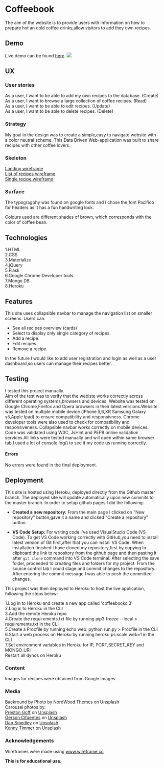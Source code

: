 # Coffeebook

The aim of the website is to provide users with information on how to prepare hot an cold coffee drinks,allow visitors to add they own recipes.

## Demo

Live demo can be found [here](https://coffeebookci3.herokuapp.com/).
![](https://github.com/misza80/CI_Project3/blob/master/static/assets/images/coffeebook.png)

## UX

### User stories

As a user, I want to be able to add my own recipes to the database. (Create)\
As a user, I want to browse a large collection of coffee recipes. (Read)\
As a user, I want to be able to edit recipes. (Update)\
As a user, I want to be able to delete recipes. (Delete)

### Strategy

My goal in the design was to create a simple,easy to navigate website with a color neutral scheme.
This Data Driven Web-application was built to share recipes with other coffee lovers.

### Skeleton
[Landing wireframe](https://github.com/misza80/CI_Project3/blob/master/static/assets/wireframes/mainpage.png) \
[List of recipes wireframe](https://github.com/misza80/CI_Project3/blob/master/static/assets/wireframes/listofrecipes.png) \
[Single recipe wireframe](https://github.com/misza80/CI_Project3/blob/master/static/assets/wireframes/singlerecipe.png) 

### Surface

The typogragphy was found on google fonts and I chose the font Pacifico for headers as it has a fun handwriting look.
 

Colours used are different shades of brown, which corresponds with the color of coffee bean.

## Technologies

1.HTML\
2.CSS\
3.Materialize\
4.jQuery\
5.Flask\
6.Google Chrome Developer tools \
7.Mongo DB \
8.Heroku

## Features

This site uses collapsible navbar to manage the navigation list on smaller screens.
Users can: 
- See all recipes overview (cards)
- Select to display only single category of recipes.
- Add a recipe.
- Edit recipes.
- Remove a recipe.


In the future I would like to add user registration and login as well as a user dashboard,so users can manage their recipes better. 

## Testing
I tested this project manually. \
Aim of the test was to verify that the webiste works correctly across different operating systems,browsers and devices.
Website was tested on Google Chrome,Firefox and Opera browsers in their latest versions.Website was tested on multiple mobile device (iPhone 5,6,XR Samsung Galaxy s5,Apple Ipad) to ensure compatibility and responsivness.
Chrome developer tools were also used to check for compatibility and responsiveness.
Collapsible navbar works correctly on mobile devices. 
Code was validated using W3C, JsHint and PEP8 online validation services.All links were tested manually and will open within same browser tab.I used a lot of console.log() to see if my code us running correctly.
#### Errors

No errors were found in the final deployment.

## Deployment

This site is hosted using Heroku, deployed directly from the Github master branch. The deployed site will update automatically upon new commits to the master branch.
In order to setup github pages I did the following:

- **Created a new repository:**
  From the main page I clicked on "New repository" button,gave it a name and clicked "Create a repository" button.


- **VS Code Setup:**
  For writing code I've used VisualStudio Code (VS Code).
  To get VS Code working correctly with GitHub,you need to install latest version of Git first,after that you can install VS Code.
  When installation finished I have cloned my repository,first by copying to clipboard the link to repository from the github page and then pasting it after `git clone` command into VS Code terminal.
  After selecting the save folder, proceeded to creating files and folders for my project.
  From the source control tab I could stage and commit changes to the repository.
  After entering the commit message I was able to push the committed changes.
  
This project was then deployed to Heroku to host the live application, following the steps below:

1.Log in to Heroku and create a new app called 'coffeebookci3'\
2.Log in to Heroku in the CLI\
3.Add the remote Heroku repo\
4.Create the requirements.txt file by running pip3 freeze --local > requirements.txt in the CLI\
5.Create a Procfile by running echo web: python run.py > Procfile in the CLI\
6.Start a web process on Heroku by running heroku ps:scale web=1 in the CLI\
7.Set environment variables in Heroku for IP, PORT,SECRET_KEY and MONGO_URI\
Restart all dynos on Heroku


### Content

Images for recipes were obtained from Google Images.


### Media
Backround by <span>Photo by <a href="https://unsplash.com/@nordwood?utm_source=unsplash&amp;utm_medium=referral&amp;utm_content=creditCopyText">NordWood Themes</a> on <a href="https://unsplash.com/?utm_source=unsplash&amp;utm_medium=referral&amp;utm_content=creditCopyText">Unsplash</a></span> \
Carousel photos by: \
<a href="https://unsplash.com/@prestongoff?utm_source=unsplash&amp;utm_medium=referral&amp;utm_content=creditCopyText">Preston Goff</a> on <a href="https://unsplash.com/?utm_source=unsplash&amp;utm_medium=referral&amp;utm_content=creditCopyText">Unsplash</a> \
<a href="https://unsplash.com/@gtk1x?utm_source=unsplash&amp;utm_medium=referral&amp;utm_content=creditCopyText">Gerson Cifuentes</a> on <a href="https://unsplash.com/?utm_source=unsplash&amp;utm_medium=referral&amp;utm_content=creditCopyText">Unsplash</a> \
<a href="https://unsplash.com/@nadyeldems?utm_source=unsplash&amp;utm_medium=referral&amp;utm_content=creditCopyText">Dan Smedley</a> on <a href="https://unsplash.com/?utm_source=unsplash&amp;utm_medium=referral&amp;utm_content=creditCopyText">Unsplash</a> \
<a href="https://unsplash.com/@kcatimmer?utm_source=unsplash&amp;utm_medium=referral&amp;utm_content=creditCopyText">Kenny Timmer</a> on <a href="https://unsplash.com/?utm_source=unsplash&amp;utm_medium=referral&amp;utm_content=creditCopyText">Unsplash</a>

### Acknowledgements

Wireframes were made using www.wireframe.cc
 

**This is for educational use.**
